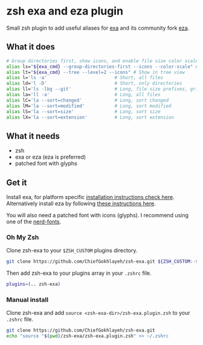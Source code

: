 # zsh exa and eza plugin

Small zsh plugin to add useful aliases for [exa](https://github.com/ogham/exa) and its community fork [eza](https://github.com/eza-community/eza).

## What it does

```bash
# Group directories first, show icons, and enable file size color scale
alias ls="${exa_cmd} --group-directories-first --icons --color-scale" # --time-style=iso
alias lt="${exa_cmd} --tree --level=2 --icons" # Show in tree view
alias l='ls -a'                         # Short, all files
alias ld='l -D'                         # Short, only directories
alias ll='ls -lbg --git'                # Long, file size prefixes, grid, git status
alias la='ll -a'                        # Long, all files
alias lC='la --sort=changed'            # Long, sort changed
alias lM='la --sort=modified'           # Long, sort modified
alias lS='la --sort=size'               # Long, sort size
alias lX='la --sort=extension'          # Long, sort extension
```

## What it needs

- zsh
- exa or eza (eza is preferred)
- patched font with glyphs

## Get it

Install exa, for platform specific [installation instructions check here](https://github.com/ogham/exa#installation).
Alternatively install eza by following [these instructions here](https://github.com/eza-community/eza#installation).

You will also need a patched font with icons (glyphs).
I recommend using one of the [nerd-fonts](https://github.com/ryanoasis/nerd-fonts).

### Oh My Zsh

Clone zsh-exa to your `$ZSH_CUSTOM` plugins directory.

```bash
git clone https://github.com/ChiefGokhlayeh/zsh-exa.git ${ZSH_CUSTOM:-$HOME/.oh-my-zsh/custom}/plugins/zsh-exa
```

Then add zsh-exa to your plugins array in your `.zshrc` file.

```bash
plugins=(.. zsh-exa)
```

### Manual install

Clone zsh-exa and add `source <zsh-exa-dir>/zsh-exa.plugin.zsh` to your `.zshrc` file.

```bash
git clone https://github.com/ChiefGokhlayeh/zsh-exa.git
echo "source "$(pwd)/zsh-exa/zsh-exa.plugin.zsh" >> ~/.zshrc
```
